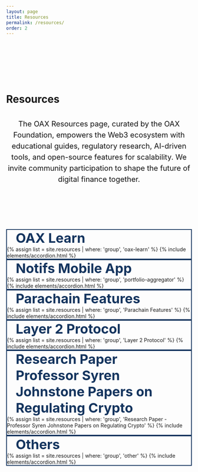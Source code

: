 ```yaml
---
layout: page
title: Resources
permalink: /resources/
order: 2
---
```

<div class="d-flex flex-column resources-hero" style="display: flex; align-items: center; padding-top: 100px; padding-bottom: 100px; justify-content: center;">
    <div class="container">
        <div class="d-flex flex-column flex-lg-row row justify-content-center" style="z-index: 1;">
            <div class="text-center" style="max-width: 800px;">
                <h1 class="page-title blue1">
                    <div class="animate__animated animate__fadeInUp">Resources</div> 
                    <p class="page-subheading" style="font-size: 20px; color: #121212; line-height: 1.5; padding-top: 15px; font-weight: 400; text-align: center;">The OAX Resources page, curated by the OAX Foundation, empowers the Web3 ecosystem with educational guides, regulatory research, AI-driven tools, and open-source features for scalability. We invite community participation to shape the future of digital finance together.</p>
                </h1>
            </div>
            <div class="d-none d-lg-flex flex-row justify-content-center align-items-center mt-5 ml-lg-0" style="text-align: right">
            </div>
        </div>
    </div>
</div>
<div class="bg-white pt-4 pt-lg-5">
    <div class="container">
        <div class="group corner1 box-shadow4" style="border: 2px solid #14345E;">
            <div class="group--title border-bottom pr-5 pb-3 pt-3" style="color: #14345E; font-size: 36px; font-weight: 700; margin-left: 1.5rem; margin-right: 3rem;">OAX Learn</div>
            <div class="pb-3 pt-4 pl-4 pr-5">
                {% assign list = site.resources | where: 'group', 'oax-learn' %}
                {% include elements/accordion.html %}
            </div>
        </div>
        <div class="group corner1 box-shadow4" style="border: 2px solid #14345E;">
            <div class="group--title border-bottom pr-5 pb-3 pt-3" style="color: #14345E; font-size: 36px; font-weight: 700; margin-left: 1.5rem; margin-right: 3rem;">Notifs Mobile App</div>
            <div class="pb-3 pt-4 pl-4 pr-5">
                {% assign list = site.resources | where: 'group', 'portfolio-aggregator' %}
                {% include elements/accordion.html %}
            </div>
        </div>
        <div class="group corner1 box-shadow4" style="border: 2px solid #14345E;">
            <div class="group--title border-bottom pr-5 pb-3 pt-3" style="color: #14345E; font-size: 36px; font-weight: 700; margin-left: 1.5rem; margin-right: 3rem;">Parachain Features</div>
            <div class="pb-3 pt-4 pl-4 pr-5">
                {% assign list = site.resources | where: 'group', 'Parachain Features' %}
                {% include elements/accordion.html %}
            </div>
        </div>
        <div class="group corner1 box-shadow4" style="border: 2px solid #14345E;">
            <div class="group--title border-bottom pr-5 pb-3 pt-3" style="color: #14345E; font-size: 36px; font-weight: 700; margin-left: 1.5rem; margin-right: 3rem;">Layer 2 Protocol</div>
            <div class="pb-3 pt-4 pl-4 pr-5">
                {% assign list = site.resources | where: 'group', 'Layer 2 Protocol' %}
                {% include elements/accordion.html %}
            </div>
        </div>
        <div class="group corner1 box-shadow4" style="border: 2px solid #14345E;">
            <div class="group--title border-bottom pr-5 pb-3 pt-3 d-flex flex-column"  style="color: #14345E; font-size: 36px; font-weight: 700;margin-left: 1.5rem; margin-right: 3rem;">
                <strong>Research Paper</strong>
                <div>Professor Syren Johnstone Papers on Regulating Crypto</div>
            </div>
            <div class="pb-3 pt-4 pl-4 pr-5">
                {% assign list = site.resources | where: 'group', 'Research Paper - Professor Syren Johnstone Papers on Regulating Crypto' %}
                {% include elements/accordion.html %}
            </div>
        </div>
        <div class="group corner1 box-shadow4" style="border: 2px solid #14345E;">
            <div class="group--title border-bottom pr-5 pb-3 pt-3 d-flex flex-column"  style="color: #14345E; font-size: 36px; font-weight: 700; margin-left: 1.5rem; margin-right: 3rem;">
                <strong>Others</strong>
                <div></div>
            </div>
            <div class="pb-3 pt-4 pl-4 pr-5">
                {% assign list = site.resources | where: 'group', 'other' %}
                {% include elements/accordion.html %}
            </div>
        </div>
    </div>
</div>
